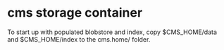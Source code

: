 # cms storage container
To start up with populated blobstore and index, copy $CMS_HOME/data and $CMS_HOME/index to the cms.home/ folder.